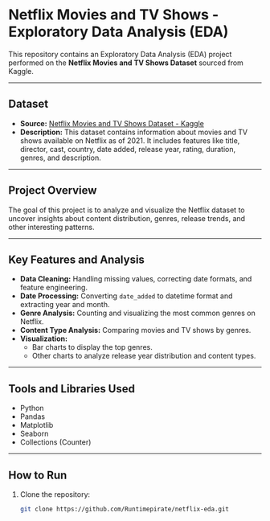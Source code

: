 # Netflix Movies and TV Shows - Exploratory Data Analysis (EDA)

This repository contains an Exploratory Data Analysis (EDA) project performed on the **Netflix Movies and TV Shows Dataset** sourced from Kaggle.

---

## Dataset

- **Source:** [Netflix Movies and TV Shows Dataset - Kaggle](https://www.kaggle.com/datasets/shivamb/netflix-shows)
- **Description:** This dataset contains information about movies and TV shows available on Netflix as of 2021. It includes features like title, director, cast, country, date added, release year, rating, duration, genres, and description.

---

## Project Overview

The goal of this project is to analyze and visualize the Netflix dataset to uncover insights about content distribution, genres, release trends, and other interesting patterns.

---

## Key Features and Analysis

- **Data Cleaning:** Handling missing values, correcting date formats, and feature engineering.
- **Date Processing:** Converting `date_added` to datetime format and extracting year and month.
- **Genre Analysis:** Counting and visualizing the most common genres on Netflix.
- **Content Type Analysis:** Comparing movies and TV shows by genres.
- **Visualization:** 
  - Bar charts to display the top genres.
  - Other charts to analyze release year distribution and content types.

---

## Tools and Libraries Used

- Python 
- Pandas
- Matplotlib
- Seaborn
- Collections (Counter)

---

## How to Run

1. Clone the repository:
   ```bash
   git clone https://github.com/Runtimepirate/netflix-eda.git
